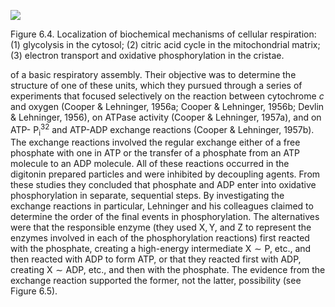 ![](https://cdn.mathpix.com/cropped/2024_07_05_37717ab6223efe3aaa16g-1.jpg?height=745&width=1104&top_left_y=206&top_left_x=210)

Figure 6.4. Localization of biochemical mechanisms of cellular respiration: (1) glycolysis in the cytosol; (2) citric acid cycle in the mitochondrial matrix; (3) electron transport and oxidative phosphorylation in the cristae.

of a basic respiratory assembly. Their objective was to determine the structure of one of these units, which they pursued through a series of experiments that focused selectively on the reaction between cytochrome $c$ and oxygen (Cooper \& Lehninger, 1956a; Cooper \& Lehninger, 1956b; Devlin \& Lehninger, 1956), on ATPase activity (Cooper \& Lehninger, 1957a), and on ATP- $\mathrm{P}_{\mathrm{i}}^{32}$ and ATP-ADP exchange reactions (Cooper \& Lehninger, 1957b). The exchange reactions involved the regular exchange either of a free phosphate with one in ATP or the transfer of a phosphate from an ATP molecule to an ADP molecule. All of these reactions occurred in the digitonin prepared particles and were inhibited by decoupling agents. From these studies they concluded that phosphate and ADP enter into oxidative phosphorylation in separate, sequential steps. By investigating the exchange reactions in particular, Lehninger and his colleagues claimed to determine the order of the final events in phosphorylation. The alternatives were that the responsible enzyme (they used $\mathrm{X}, \mathrm{Y}$, and $\mathrm{Z}$ to represent the enzymes involved in each of the phosphorylation reactions) first reacted with the phosphate, creating a high-energy intermediate $\mathrm{X} \sim \mathrm{P}$, etc., and then reacted with ADP to form ATP, or that they reacted first with ADP, creating $\mathrm{X} \sim \mathrm{ADP}$, etc., and then with the phosphate. The evidence from the exchange reaction supported the former, not the latter, possibility (see Figure 6.5).